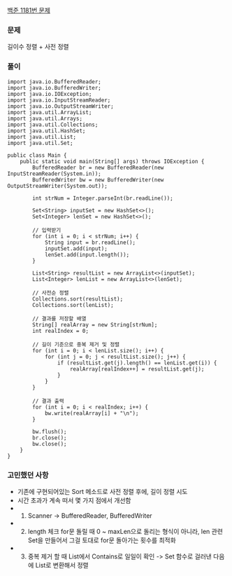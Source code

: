 [백준 1181번 문제](https://www.acmicpc.net/problem/1181)

### 문제
길이수 정렬 + 사전 정렬

### 풀이

```
import java.io.BufferedReader;
import java.io.BufferedWriter;
import java.io.IOException;
import java.io.InputStreamReader;
import java.io.OutputStreamWriter;
import java.util.ArrayList;
import java.util.Arrays;
import java.util.Collections;
import java.util.HashSet;
import java.util.List;
import java.util.Set;

public class Main {
    public static void main(String[] args) throws IOException {
        BufferedReader br = new BufferedReader(new InputStreamReader(System.in));
        BufferedWriter bw = new BufferedWriter(new OutputStreamWriter(System.out));

        int strNum = Integer.parseInt(br.readLine());

        Set<String> inputSet = new HashSet<>();
        Set<Integer> lenSet = new HashSet<>();

        // 입력받기
        for (int i = 0; i < strNum; i++) {
            String input = br.readLine();
            inputSet.add(input);
            lenSet.add(input.length());
        }
        
        List<String> resultList = new ArrayList<>(inputSet);
        List<Integer> lenList = new ArrayList<>(lenSet);

        // 사전순 정렬
        Collections.sort(resultList);
        Collections.sort(lenList);

        // 결과를 저장할 배열
        String[] realArray = new String[strNum];
        int realIndex = 0;

        // 길이 기준으로 중복 제거 및 정렬
        for (int i = 0; i < lenList.size(); i++) {
            for (int j = 0; j < resultList.size(); j++) {
                if (resultList.get(j).length() == lenList.get(i)) {
                    realArray[realIndex++] = resultList.get(j);
                }
            }
        }

        // 결과 출력
        for (int i = 0; i < realIndex; i++) {
            bw.write(realArray[i] + "\n");
        }

        bw.flush();
        br.close();
        bw.close();
    }
}

```

### 고민했던 사항
- 기존에 구현되어있는 Sort 메소드로 사전 정렬 후에, 길이 정렬 시도
- 시간 초과가 계속 떠서 몇 가지 점에서 개선함
- 1. Scanner -> BufferedReader, BufferedWriter
- 2. length 체크 for문 돌릴 때 0 ~ maxLen으로 돌리는 형식이 아니라, len 관련 Set을 만들어서 그걸 토대로 for문 돌아가는 횟수를 최적화
- 3. 중복 제거 할 때 List에서 Contains로 일일이 확인 -> Set 함수로 걸러낸 다음에 List로 변환해서 정렬

